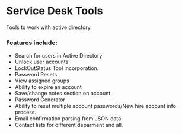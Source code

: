 # Service Desk Tools
Tools to work with active directory.
 ### Features include:
   - Search for users in Active Directory
   - Unlock user accounts
   - LockOutStatus Tool incorporation.
   - Password Resets
   - View assigned groups
   - Ability to expire an account
   - Save/change notes section on account
   - Password Generator
   - Ability to reset multiple account passwords/New hire account info process.
   - Email confirmation parsing from JSON data
   - Contact lists for different deparment and all.
